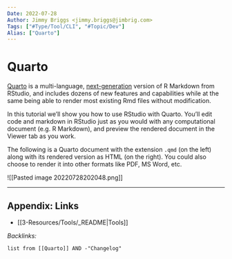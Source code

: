 ```yaml
---
Date: 2022-07-28
Author: Jimmy Briggs <jimmy.briggs@jimbrig.com>
Tags: ["#Type/Tool/CLI", "#Topic/Dev"]
Alias: ["Quarto"]
---
```


# Quarto

[Quarto](https://quarto.org/) is a multi-language, [next-generation](https://quarto.org/docs/faq/rmarkdown.html) version of R Markdown from RStudio, and includes dozens of new features and capabilities while at the same being able to render most existing Rmd files without modification.

In this tutorial we’ll show you how to use RStudio with Quarto. You’ll edit code and markdown in RStudio just as you would with any computational document (e.g. R Markdown), and preview the rendered document in the Viewer tab as you work.

The following is a Quarto document with the extension `.qmd` (on the left) along with its rendered version as HTML (on the right). You could also choose to render it into other formats like PDF, MS Word, etc.

![[Pasted image 20220728202048.png]]


***

## Appendix: Links

- [[3-Resources/Tools/_README|Tools]]

*Backlinks:*

```dataview
list from [[Quarto]] AND -"Changelog"
```